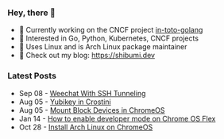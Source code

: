 ### Hey, there 👋

- 🤖 Currently working on the CNCF project [in-toto-golang](https://github.com/in-toto/in-toto-golang)
- 🔭 Interested in Go, Python, Kubernetes, CNCF projects
- 🐧 Uses Linux and is Arch Linux package maintainer
- 🔖 Check out my blog: https://shibumi.dev

### Latest Posts
<!-- feed start -->
- Sep 08 - [Weechat With SSH Tunneling](https://shibumi.dev/posts/weechat-with-ssh-tunneling/)
- Aug 05 - [Yubikey in Crostini](https://shibumi.dev/posts/yubikey-in-crostini/)
- Aug 05 - [Mount Block Devices in ChromeOS](https://shibumi.dev/posts/mount-block-devices-in-chromeos/)
- Jan 14 - [How to enable developer mode on Chrome OS Flex](https://shibumi.dev/posts/enable-developer-mode-on-chrome-os-flex/)
- Oct 28 - [Install Arch Linux on ChromeOS](https://shibumi.dev/posts/install-arch-linux-on-chromeos/)
<!-- feed end -->
